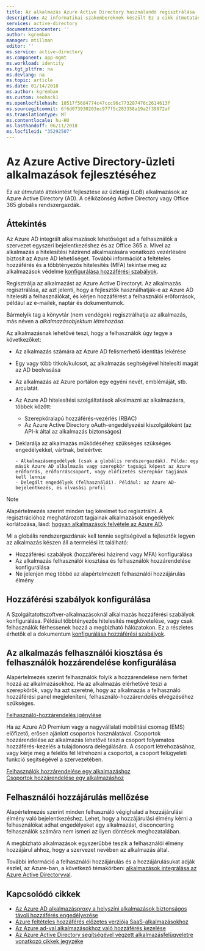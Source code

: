 ```yaml
---
title: Az alkalmazás Azure Active Directory használandó regisztrálása |} Microsoft Docs
description: Az informatikai szakembereknek készült Ez a cikk útmutatást nyújt a Azure-alkalmazások integrálása az Active Directoryval.
services: active-directory
documentationcenter: ''
author: kgremban
manager: mtillman
editor: ''
ms.service: active-directory
ms.component: app-mgmt
ms.workload: identity
ms.tgt_pltfrm: na
ms.devlang: na
ms.topic: article
ms.date: 01/14/2018
ms.author: kgremban
ms.custom: seohack1
ms.openlocfilehash: 10517f5684774c47ccc96c773287476c2614613f
ms.sourcegitcommit: 6f6d073930203ec977f5c283358a19a2f39872af
ms.translationtype: MT
ms.contentlocale: hu-HU
ms.lasthandoff: 06/11/2018
ms.locfileid: "35292507"
---
```

# <a name="develop-line-of-business-apps-for-azure-active-directory"></a>Az Azure Active Directory-üzleti alkalmazások fejlesztéséhez
Ez az útmutató áttekintést fejlesztése az üzletági (LoB) alkalmazások az Azure Active Directory (AD). A célközönség Active Directory vagy Office 365 globális rendszergazdák.

## <a name="overview"></a>Áttekintés
Az Azure AD integrált alkalmazások lehetőséget ad a felhasználók a szervezet egyszeri bejelentkezéshez és az Office 365 a. Mivel az alkalmazás a hitelesítési házirend alkalmazására vonatkozó vezérlésére biztosít az Azure AD lehetőséget. További információt a feltételes hozzáférés és a többtényezős hitelesítés (MFA) tekintse meg az alkalmazások védelme [konfigurálása hozzáférési szabályok](active-directory-conditional-access-azure-portal-get-started.md).

Regisztrálja az alkalmazást az Azure Active Directoryt. Az alkalmazás regisztrálása, az azt jelenti, hogy a fejlesztők használhatják-e az Azure AD hitelesíti a felhasználókat, és kérjen hozzáférést a felhasználói erőforrások, például az e-mailek, naptár és dokumentumok.

Bármelyik tag a könyvtár (nem vendégek) regisztrálhatja az alkalmazás, más néven a *alkalmazásobjektum létrehozása*.

Az alkalmazásnak lehetővé teszi, hogy a felhasználók úgy tegye a következőket:

* Az alkalmazás számára az Azure AD felismerhető identitás lekérése
* Egy vagy több titkok/kulcsot, az alkalmazás segítségével hitelesíti magát az AD beolvasása
* Az alkalmazás az Azure portálon egy egyéni nevét, emblémáját, stb. arculatát.
* Az Azure AD hitelesítési szolgáltatások alkalmazni az alkalmazásra, többek között:

  * Szerepköralapú hozzáférés-vezérlés (RBAC)
  * Az Azure Active Directory oAuth-engedélyezési kiszolgálóként (az API-k által az alkalmazás biztonságos)
* Deklarálja az alkalmazás működéséhez szükséges szükséges engedélyekkel, vártnak, beleértve:

      - Alkalmazásengedélyek (csak a globális rendszergazdák). Példa: egy másik Azure AD alkalmazás vagy szerepkör tagsági képest az Azure erőforrás, erőforráscsoport, vagy előfizetés szerepkör tagjának kell lennie
      - Delegált engedélyek (felhasználói). Például: az Azure AD-bejelentkezés, és olvasási profil

> [!NOTE]
> Alapértelmezés szerint minden tag kérelmet tud regisztrálni. A regisztrációhoz meghatározott tagjainak alkalmazások engedélyek korlátozása, lásd: [hogyan alkalmazások felvétele az Azure AD](develop/active-directory-how-applications-are-added.md#who-has-permission-to-add-applications-to-my-azure-ad-instance).
>
>

Mi a globális rendszergazdának kell tennie segítségével a fejlesztők legyen az alkalmazás készen áll a termelési itt található:

* Hozzáférési szabályok (hozzáférési házirend vagy MFA) konfigurálása
* Az alkalmazás felhasználói kiosztása és felhasználók hozzárendelése konfigurálása
* Ne jelenjen meg többé az alapértelmezett felhasználói hozzájárulás élmény

## <a name="configure-access-rules"></a>Hozzáférési szabályok konfigurálása
A Szolgáltatottszoftver-alkalmazásoknál alkalmazás hozzáférési szabályok konfigurálása. Például többtényezős hitelesítés megkövetelése, vagy csak felhasználók férhessenek hozzá a megbízható hálózatokon. Ez a részletes érhetők el a dokumentum [konfigurálása hozzáférési szabályok](active-directory-conditional-access-azure-portal-get-started.md).

## <a name="configure-the-app-to-require-user-assignment-and-assign-users"></a>Az alkalmazás felhasználói kiosztása és felhasználók hozzárendelése konfigurálása
Alapértelmezés szerint felhasználók folyik a hozzárendelése nem férhet hozzá az alkalmazásokhoz. Ha az alkalmazás elérhetővé teszi a szerepkörök, vagy ha azt szeretné, hogy az alkalmazás a felhasználó hozzáférési panel megjeleníteni, felhasználó-hozzárendelés elvégzéséhez szükséges.

[Felhasználó-hozzárendelés igénylése](active-directory-applications-guiding-developers-requiring-user-assignment.md)

Ha az Azure AD Premium vagy a nagyvállalati mobilitási csomag (EMS) előfizető, erősen ajánlott csoportok használatával. Csoportok hozzárendelése az alkalmazás lehetővé teszi a csoport folyamatos hozzáférés-kezelés a tulajdonosra delegálására. A csoport létrehozásához, vagy kérje meg a felelős fél létrehozni a csoportot, a csoport felügyeleti funkció segítségével a szervezetében.

[Felhasználók hozzárendelése egy alkalmazáshoz](active-directory-applications-guiding-developers-assigning-users.md)  
[Csoportok hozzárendelése egy alkalmazáshoz](active-directory-applications-guiding-developers-assigning-groups.md)

## <a name="suppress-user-consent"></a>Felhasználói hozzájárulás mellőzése
Alapértelmezés szerint minden felhasználó végighalad a hozzájárulási élmény való bejelentkezéshez. Lehet, hogy a hozzájárulási élmény kérni a felhasználókat adhat engedélyeket egy alkalmazást, disconcerting felhasználók számára nem ismeri az ilyen döntések meghozatalában.

A megbízható alkalmazások egyszerűbbé teszik a felhasználói élmény hozzájárul ahhoz, hogy a szervezet nevében az alkalmazás által.

További információ a felhasználói hozzájárulás és a hozzájárulásukat adják észlel, az Azure-ban, a következő témakörben: [alkalmazások integrálása az Azure Active Directoryval](active-directory-integrating-applications.md).

## <a name="related-articles"></a>Kapcsolódó cikkek
* [Az Azure AD alkalmazásproxy a helyszíni alkalmazások biztonságos távoli hozzáférés engedélyezése](manage-apps/application-proxy.md)
* [Azure feltételes hozzáférés előzetes verziója SaaS-alkalmazásokhoz](active-directory-conditional-access-azure-portal-get-started.md)
* [Az Azure ad-val alkalmazásokhoz való hozzáférés kezelése](manage-apps/what-is-access-management.md)
* [Az Azure Active Directory segítségével végzett alkalmazásfelügyeletre vonatkozó cikkek jegyzéke](active-directory-apps-index.md)
